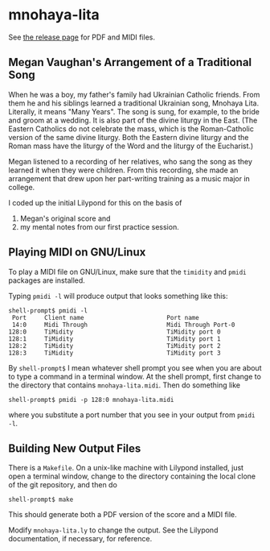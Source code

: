 # mnohaya-lita

See [the release page](https://github.com/tevaughan/mnohaya-lita/releases) for
PDF and MIDI files.

## Megan Vaughan's Arrangement of a Traditional Song

When he was a boy, my father's family had Ukrainian Catholic friends.  From
them he and his siblings learned a traditional Ukrainian song, Mnohaya Lita.
Literally, it means "Many Years".  The song is sung, for example, to the bride
and groom at a wedding.  It is also part of the divine liturgy in the East.
(The Eastern Catholics do not celebrate the mass, which is the Roman-Catholic
version of the same divine liturgy. Both the Eastern divine liturgy and the
Roman mass have the liturgy of the Word and the liturgy of the Eucharist.)

Megan listened to a recording of her relatives, who sang the song as they
learned it when they were children.  From this recording, she made an
arrangement that drew upon her part-writing training as a music major in
college.

I coded up the initial Lilypond for this on the basis of
 1. Megan's original score and
 2. my mental notes from our first practice session.

## Playing MIDI on GNU/Linux

To play a MIDI file on GNU/Linux, make sure that the `timidity` and `pmidi`
packages are installed.

Typing `pmidi -l` will produce output that looks something like this:

    shell-prompt$ pmidi -l
     Port     Client name                       Port name
     14:0     Midi Through                      Midi Through Port-0
    128:0     TiMidity                          TiMidity port 0
    128:1     TiMidity                          TiMidity port 1
    128:2     TiMidity                          TiMidity port 2
    128:3     TiMidity                          TiMidity port 3

By `shell-prompt$` I mean whatever shell prompt you see when you are about to
type a command in a terminal window.  At the shell prompt, first change to the
directory that contains `mnohaya-lita.midi`. Then do something like

    shell-prompt$ pmidi -p 128:0 mnohaya-lita.midi

where you substitute a port number that you see in your output from `pmidi -l`.

## Building New Output Files

There is a `Makefile`.  On a unix-like machine with Lilypond installed, just
open a terminal window, change to the directory containing the local clone of
the git repository, and then do

    shell-prompt$ make

This should generate both a PDF version of the score and a MIDI file.

Modify `mnohaya-lita.ly` to change the output.  See the Lilypond documentation,
if necessary, for reference.

